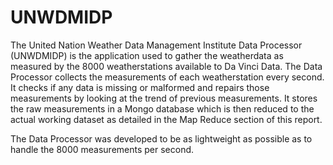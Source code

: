 # UNWDMIDP

The United Nation Weather Data Management Institute Data Processor (UNWDMIDP) is the application used to gather the weatherdata as measured by the 8000 weatherstations available to Da Vinci Data. The Data Processor collects the measurements of each weatherstation every second. It checks if any data is missing or malformed and repairs those measurements by looking at the trend of previous measurements. It stores the raw measurements in a Mongo database which is then reduced to the actual working dataset as detailed in the Map Reduce section of this report.

The Data Processor was developed to be as lightweight as possible as to handle the 8000 measurements per second.